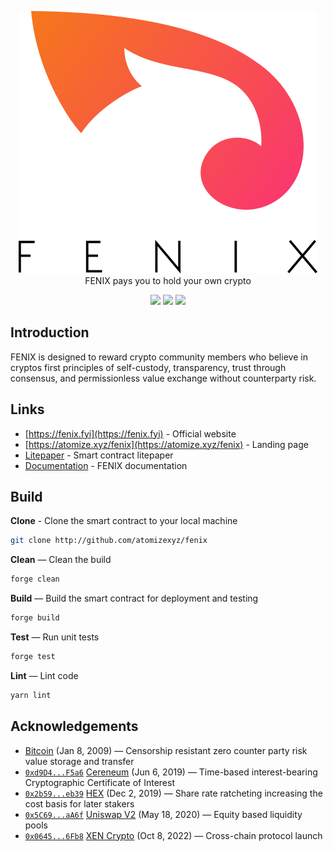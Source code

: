 <p align="center">
<picture>
  <source media="(prefers-color-scheme: dark)" srcset="./.github/img/fenix-dark.svg">
  <img alt="fenix" src="./.github/img/fenix-light.svg">
</picture>
<br>
FENIX pays you to hold your own crypto

</p>
<p align="center">
  <a href="https://github.com/atomizexyz/fenix/actions"><img src="https://img.shields.io/github/actions/workflow/status/atomizexyz/fenix/ci.yml?branch=main&style=flat-square"/></a>
  <a href="https://getfoundry.sh/"><img src="https://img.shields.io/badge/built%20with-Foundry-FFDB1C.svg?style=flat-square"/></a>
  <a href="https://opensource.org/licenses/MIT"><img src="https://img.shields.io/badge/license-MIT-blue.svg?style=flat-square"/></a>
</p>

## Introduction

FENIX is designed to reward crypto community members who believe in cryptos first principles of self-custody,
transparency, trust through consensus, and permissionless value exchange without counterparty risk.

## Links

- [https://fenix.fyi](https://fenix.fyi) - Official website
- [https://atomize.xyz/fenix](https://atomize.xyz/fenix) - Landing page
- [Litepaper](https://github.com/atomizexyz/litepaper) - Smart contract litepaper
- [Documentation](https://docs.atomize.xyz) - FENIX documentation

## Build

**Clone** - Clone the smart contract to your local machine

```sh
git clone http://github.com/atomizexyz/fenix
```

**Clean** — Clean the build

```sh
forge clean
```

**Build** — Build the smart contract for deployment and testing

```sh
forge build
```

**Test** — Run unit tests

```sh
forge test
```

**Lint** — Lint code

```sh
yarn lint
```

## Acknowledgements

- [Bitcoin](https://github.com/bitcoin/bitcoin) (Jan 8, 2009) — Censorship resistant zero counter party risk value
  storage and transfer
- [`0xd9D4...F5a6`](https://etherscan.io/token/0xd9D4A7CA154fe137c808F7EEDBe24b639B7AF5a6)
  [Cereneum](https://github.com/Cereneum/Cereneum) (Jun 6, 2019) — Time-based interest-bearing Cryptographic Certificate
  of Interest
- [`0x2b59...eb39`](https://etherscan.io/token/0x2b591e99afE9f32eAA6214f7B7629768c40Eeb39)
  [HEX](https://github.com/BitcoinHEX/contract) (Dec 2, 2019) — Share rate ratcheting increasing the cost basis for
  later stakers
- [`0x5C69...aA6f`](https://etherscan.io/address/0x5C69bEe701ef814a2B6a3EDD4B1652CB9cc5aA6f)
  [Uniswap V2](https://github.com/Uniswap/v2-core) (May 18, 2020) — Equity based liquidity pools
- [`0x0645...6Fb8`](https://etherscan.io/token/0x06450dEe7FD2Fb8E39061434BAbCFC05599a6Fb8)
  [XEN Crypto](https://github.com/FairCrypto/XEN-crypto) (Oct 8, 2022) — Cross-chain protocol launch
